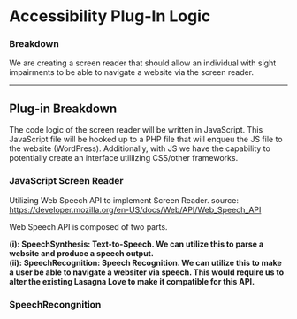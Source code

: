 

# Accessibility Plug-In Logic 

### Breakdown 

We are creating a screen reader that should allow an individual with sight impairments to be able to navigate a website via the screen reader. 

**********

## Plug-in Breakdown 

The code logic of the screen reader will be written in JavaScript. This JavaScript file will be hooked up to a PHP file that will enqueu the JS file to the website (WordPress). Additionally, with JS we have the capability to potentially create an interface utililzing CSS/other frameworks. 

### JavaScript Screen Reader

Utilizing Web Speech API to implement Screen Reader.
source: https://developer.mozilla.org/en-US/docs/Web/API/Web_Speech_API


Web Speech API is composed of two parts.

**(i): SpeechSynthesis: Text-to-Speech. We can utilize this to parse a website and produce a speech output.**\
**(ii): SpeechRecognition: Speech Recognition. We can utilize this to make a user be able to navigate a websiter via speech. This would require us to alter the existing Lasagna Love to make it compatible for this API.**

### SpeechRecongnition 






